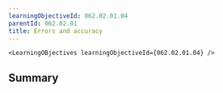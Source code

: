 ```yaml
---
learningObjectiveId: 062.02.01.04
parentId: 062.02.01
title: Errors and accuracy
---
```


```tsx eval
<LearningOBjectives learningObjectiveId={062.02.01.04} />
```

## Summary
